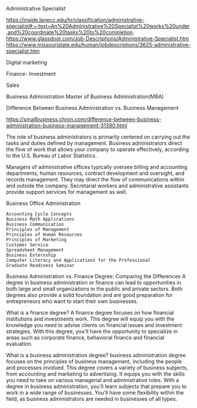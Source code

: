 
Administrative Specialist


https://inside.lanecc.edu/hr/classification/administrative-specialist#:~:text=An%20Administrative%20Specialist%20works%20under,and%20coordinate%20tasks%20to%20completion.
https://www.glassdoor.com/Job-Descriptions/Administrative-Specialist.htm 
https://www.missouristate.edu/human/jobdescriptions/3625-administrative-specialist.htm 



Digital marketing

Finance- Investment 


Sales

 Business Administration 
 Master of Business Administration(MBA)

Difference Between Business Administration vs. Business Management

https://smallbusiness.chron.com/difference-between-business-administration-business-management-31390.html

The role of business administrators is primarily centered on carrying out the tasks and duties defined by management. Business administrators direct the flow of work that allows your company to operate effectively, according to the U.S. Bureau of Labor Statistics.

 Managers of administrative offices typically oversee billing and accounting departments, human resources, contract development and oversight, and records management. They may direct the flow of communications within and outside the company. Secretarial workers and administrative assistants provide support services for management as well.


Business Office Administration

    Accounting Cycle Concepts
    Business Math Applications
    Business Communication
    Principles of Management
    Principles of Human Resources
    Principles of Marketing
    Customer Service
    Spreadsheet Management
    Business Externship
    Computer Literacy and Applications for the Professional
    Graduate Readiness Seminar

Business Administration vs. Finance Degree: Comparing the Differences
    A degree in business administration or finance can lead to opportunities in both large and small organizations in the public and private sectors. Both degrees also provide a solid foundation and are good preparation for entrepreneurs who want to start their own businesses. 

What is a finance degree?
    A finance degree focuses on how financial institutions and investments work. This degree will equip you with the knowledge you need to advise clients on financial issues and investment strategies. With this degree, you'll have the opportunity to specialize in areas such as corporate finance, behavioral finance and financial evaluation.

What is a business administration degree?
     business administration degree focuses on the principles of business management, including the people and processes involved. This degree covers a variety of business subjects, from accounting and marketing to advertising. It equips you with the skills you need to take on various managerial and administrative roles. With a degree in business administration, you'll learn subjects that prepare you to work in a wide range of businesses. You'll have some flexibility within the field, as business administrators are needed in businesses of all types.